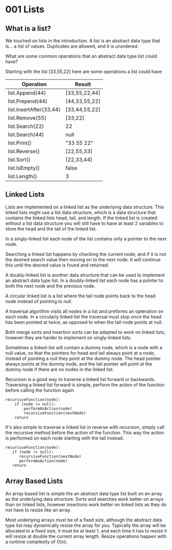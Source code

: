 # 001 Lists

## What is a list?

We touched on lists in the introduction. A list is an abstract data type that is... a list of values. Duplicates are allowed, and it is unordered.

What are some common operations that an abstract data type list could have?

Starting with the list \[33,55,22] here are some operations a list could have

| Operation               | Result         |
| ----------------------- | -------------- |
| list.Append(44)         | \[33,55,22,44] |
| list.Prepend(44)        | \[44,33,55,22] |
| list.insertAfter(33,44) | \[33,44,55,22] |
| list.Remove(55)         | \[33,22]       |
| list.Search(22)         | 22             |
| list.Search(44)         | null           |
| list.Print()            | "33 55 22"     |
| list.Reverse()          | \[22,55,33]    |
| list.Sort()             | \[22,33,44]    |
| list.IsEmpty()          | false          |
| list.Length()           | 3              |

## Linked Lists

Lists are implemented on a linked list as the underlying data structure. This linked lists might use a list data structure, which is a data structure that contains the linked lists head, tail, and length. If the linked list is created without a list data structure you will still have to have at least 2 variables to store the head and the tail of the linked list.

In a singly-linked list each node of the list contains only a pointer to the next node.

Searching a linked list happens by checking the current node, and if it is not the desired search value then moving on to the next node. It will continue this until the desired value is found and returned.

A doubly-linked list is another data structure that can be used to implement an abstract data type list. In a doubly-linked list each node has a pointer to both the next node and the previous node.

A circular linked list is a list where the tail node points back to the head node instead of pointing to null.

A traversal algorithm visits all nodes in a list and preforms an opteration on each node. In a circularly linked list the traversal must stop once the head has been pointed at twice, as opposed to when the tail node points at null.

Both merge sorts and insertion sorts can be adapted to work on linked lists, however they are harder to implement on singly-linked lists.

Sometimes a linked-list will contain a dummy node, which is a node with a null value, so that the pointers for head and tail always point at a node, instead of pointing a null they point at the dummy node. The head pointer always points at the dummy node, and the tail pointer will point at the dummy node if there are no nodes in the linked list.

Recursion is a good way to traverse a linked list forward or backwards. Traversing a linked list forward is simple, perform the action of the function before calling the function again

```
recursiveFunction(node):
    if (node != null):
        performAnAction(node)
        recursiveFunction(nextNode)
    return
```

It's also simple to traverse a linked list in reverse with recursion, simply call the recursive method before the action of the function. This way the action is performed on each node starting with the tail instead.

```
recursiveFunction(node):
   if (node != null):
      recursiveFunction(nextNode)
      performAnAction(node)
   return
```

## Array Based Lists

An array based list is simple the an abstract data type list built on an array as the underlying data structure. Sorts and searches work better on arrays than on linked lists, however insertions work better on linked lists as they do not have to resize like an array.

Most underlying arrays must be of a fixed size, although the abstract data type list may dynamically resize the array for you. Typically the array will be allocated to a fixed size, it must be at least 1, and each time it has to resize it will resize at double the current array length. Resize operations happen with a runtime complexity of O(n).

